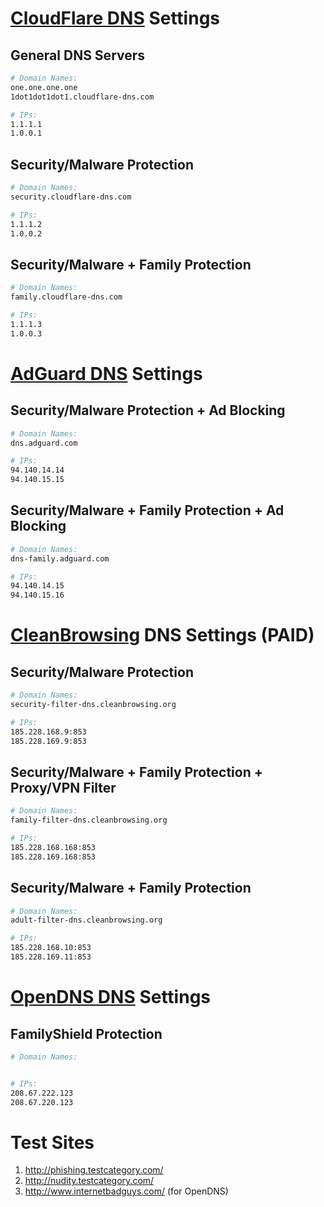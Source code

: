 # [CloudFlare DNS](https://1.1.1.1/dns/) Settings

## General DNS Servers
```sh
# Domain Names:
one.one.one.one
1dot1dot1dot1.cloudflare-dns.com

# IPs:
1.1.1.1
1.0.0.1
```

## Security/Malware Protection
```sh
# Domain Names:
security.cloudflare-dns.com

# IPs:
1.1.1.2
1.0.0.2
```

## Security/Malware + Family Protection
```sh
# Domain Names:
family.cloudflare-dns.com

# IPs:
1.1.1.3
1.0.0.3
```

# [AdGuard DNS](https://adguard.com/en/adguard-dns/overview.html) Settings

## Security/Malware Protection + Ad Blocking
```sh
# Domain Names:
dns.adguard.com

# IPs:
94.140.14.14
94.140.15.15
```

## Security/Malware + Family Protection + Ad Blocking
```sh
# Domain Names:
dns-family.adguard.com

# IPs:
94.140.14.15
94.140.15.16
```

# [CleanBrowsing](https://cleanbrowsing.org/filters/) DNS Settings (PAID)

## Security/Malware Protection
```sh
# Domain Names:
security-filter-dns.cleanbrowsing.org

# IPs:
185.228.168.9:853
185.228.169.9:853
```

## Security/Malware + Family Protection + Proxy/VPN Filter
```sh
# Domain Names:
family-filter-dns.cleanbrowsing.org

# IPs:
185.228.168.168:853
185.228.169.168:853
```

## Security/Malware + Family Protection
```sh
# Domain Names:
adult-filter-dns.cleanbrowsing.org

# IPs:
185.228.168.10:853
185.228.169.11:853
```

# [OpenDNS DNS](https://www.opendns.com/home-internet-security/) Settings

## FamilyShield Protection
```sh
# Domain Names:


# IPs:
208.67.222.123
208.67.220.123
```

# Test Sites
1. http://phishing.testcategory.com/
1. http://nudity.testcategory.com/
1. http://www.internetbadguys.com/ (for OpenDNS)
